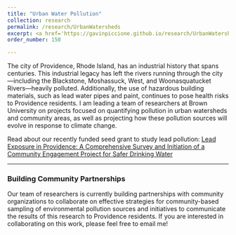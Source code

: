 ```yaml
---
title: "Urban Water Pollution"
collection: research
permalink: /research/UrbanWatersheds
excerpt: <a href='https://gavinpiccione.github.io/research/UrbanWatersheds'><br/><img src='/images/ProvRiver.png'>
order_number: 150

---
```


The city of Providence, Rhode Island, has an industrial history that spans centuries. This industrial legacy has left the rivers running through the city—including the Blackstone, Moshassuck, West, and Woonasquatucket Rivers—heavily polluted. Additionally, the use of hazardous building materials, such as lead water pipes and paint, continues to pose health risks to Providence residents. I am leading a team of researchers at Brown University on projects focused on quantifying pollution in urban watersheds and community areas, as well as projecting how these pollution sources will evolve in response to climate change.

Read about our recently funded seed grant to study lead pollution: [Lead Exposure in Providence: A Comprehensive Survey and Initiation of a Community Engagement Project for Safer Drinking Water](https://sustainability.brown.edu/get-involved/sustainability-seed-grants)

---
### Building Community Partnerships

Our team of researchers is currently building partnerships with community organizations to collaborate on effective strategies for community-based sampling of environmental pollution sources and initiatives to communicate the results of this research to Providence residents. If you are interested in collaborating on this work, please feel free to email me!